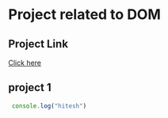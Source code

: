 # Project related to DOM

## Project Link
[Click here](https://stackblitz.com/edit/dom-project-chaiaurcode?file=index.html)

## project 1
```javascript
 console.log("hitesh")
```